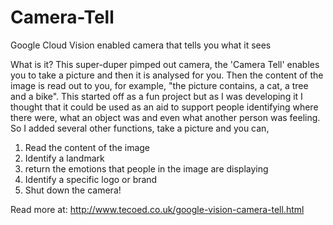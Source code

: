 # Camera-Tell
Google Cloud Vision enabled camera that tells you what it sees


What is it?
This super-duper pimped out camera, the 'Camera Tell' enables you to take a picture and then it is analysed for you.  Then the content of the image is read out to you, for example, "the picture contains, a cat, a tree and a bike".  This started off as a fun project but as I was developing it I thought that it could be used as an aid to support people identifying where there were, what an object was and even what another person was feeling.  So I added several other functions, take a picture and you can,

1) Read the content of the image
2) Identify a landmark
3) return the emotions that people in the image are displaying
4) Identify a specific logo or brand
5) Shut down the camera!

Read more at: http://www.tecoed.co.uk/google-vision-camera-tell.html
